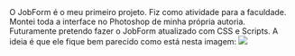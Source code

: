 <!DOCTYPE html>
<html> 
<body>	
	O JobForm é o meu primeiro projeto. Fiz como atividade para a faculdade. Montei toda a interface no Photoshop de minha própria autoria. Futuramente pretendo fazer o JobForm atualizado com CSS e Scripts. A ideia é que ele fique bem parecido como está nesta imagem: <img src="https://i.imgur.com/SbAxW8F.png">


</body>
</html>
